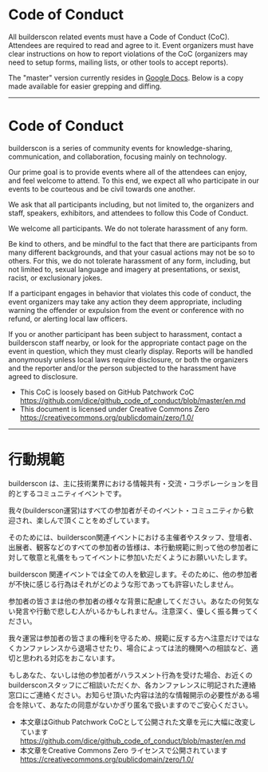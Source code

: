 # Code of Conduct

All builderscon related events must have a Code of Conduct (CoC). Attendees are required to read and agree to it. Event organizers must have clear instructions on how to report violations of the CoC (organizers may need to setup forms, mailing lists, or other tools to accept reports).

The "master" version currently resides in [Google Docs](https://docs.google.com/document/d/16VhNCZBWWwjQQXkSXfg6evR1frdHHbHb7g-m80xSrgA/edit?usp=sharing). Below is a copy made available for easier grepping and diffing.

---

# Code of Conduct

builderscon is a series of community events for knowledge-sharing, communication, and collaboration, focusing mainly on technology.

Our prime goal is to provide events where all of the attendees can enjoy, and feel welcome to attend. To this end, we expect all who participate in our events to be courteous and be civil towards one another.

We ask that all participants including, but not limited to, the organizers and staff, speakers, exhibitors, and attendees to follow this Code of Conduct.


We welcome all participants. We do not tolerate harassment of any form. 

Be kind to others, and be mindful to the fact that there are participants from many different backgrounds, and that your casual actions may not be so to others. For this, we do not tolerate harassment of any form, including, but not limited to, sexual language and imagery at presentations, or sexist, racist, or exclusionary jokes. 

If a participant engages in behavior that violates this code of conduct, the event organizers may take any action they deem appropriate, including warning the offender or expulsion from the event or conference with no refund, or alerting local law officers.

If you or another participant has been subject to harassment, contact a builderscon staff nearby, or look for the appropriate contact page on the event in question, which they must clearly display. Reports will be handled anonymously unless local laws require disclosure, or both the organizers and the reporter and/or the person subjected to the harassment have agreed to disclosure.

* This CoC is loosely based on GitHub Patchwork CoC https://github.com/dice/github_code_of_conduct/blob/master/en.md
* This document is licensed under Creative Commons Zero https://creativecommons.org/publicdomain/zero/1.0/


---

# 行動規範

builderscon は、主に技術業界における情報共有・交流・コラボレーションを目的とするコミュニティイベントです。

我々(builderscon運営)はすべての参加者がそのイベント・コミュニティから歓迎され、楽しんで頂くことをめざしています。

そのためには、builderscon関連イベントにおける主催者やスタッフ、登壇者、出展者、観客などのすべての参加者の皆様は、本行動規範に則って他の参加者に対して敬意と礼儀をもってイベントに参加いただくようにお願いいたします。

builderscon 関連イベントでは全ての人を歓迎します。そのために、他の参加者が不快に感じる行為はそれがどのような形であっても許容いたしません。

参加者の皆さまは他の参加者の様々な背景に配慮してください。あなたの何気ない発言や行動で悲しむ人がいるかもしれません。注意深く、優しく振る舞ってください。

我々運営は参加者の皆さまの権利を守るため、規範に反する方へ注意だけではなくカンファレンスから退場させたり、場合によっては法的機関への相談など、適切と思われる対応をおこないます。

もしあなた、ないしは他の参加者がハラスメント行為を受けた場合、お近くのbuildersconスタッフにご相談いただくか、各カンファレンスに明記された連絡窓口にご連絡ください。お知らせ頂いた内容は法的な情報開示の必要性がある場合を除いて、あなたの同意がないかぎり匿名で扱いますのでご安心ください。

* 本文章はGithub Patchwork CoCとして公開された文章を元に大幅に改変しています https://github.com/dice/github_code_of_conduct/blob/master/en.md
* 本文章をCreative Commons Zero ライセンスで公開されています https://creativecommons.org/publicdomain/zero/1.0/

